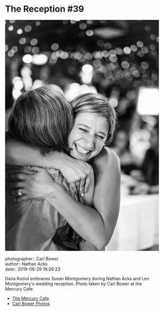 # The Reception #39

![Dana Koziol embraces Susan Montgomery](assets/2019-06-29-set-3-the-reception-39.webp)

photographer:: Carl Bower  
author:: Nathan Acks  
date:: 2019-06-29 18:26:23

Dana Koziol embraces Susan Montgomery during Nathan Acks and Len Montgomery's wedding reception. Photo taken by Carl Bower at the Mercury Cafe.

* [The Mercury Cafe](http://mercurycafe.com)
* [Carl Bower Photos](https://carlbowerphotos.com)
